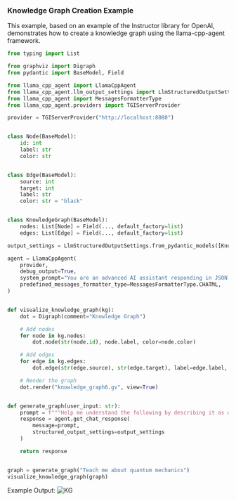 ### Knowledge Graph Creation Example
This example, based on an example of the Instructor library for OpenAI,
demonstrates how to create a knowledge graph using the llama-cpp-agent framework.
```python
from typing import List

from graphviz import Digraph
from pydantic import BaseModel, Field

from llama_cpp_agent import LlamaCppAgent
from llama_cpp_agent.llm_output_settings import LlmStructuredOutputSettings, LlmStructuredOutputType
from llama_cpp_agent import MessagesFormatterType
from llama_cpp_agent.providers import TGIServerProvider

provider = TGIServerProvider("http://localhost:8080")


class Node(BaseModel):
    id: int
    label: str
    color: str


class Edge(BaseModel):
    source: int
    target: int
    label: str
    color: str = "black"


class KnowledgeGraph(BaseModel):
    nodes: List[Node] = Field(..., default_factory=list)
    edges: List[Edge] = Field(..., default_factory=list)

output_settings = LlmStructuredOutputSettings.from_pydantic_models([KnowledgeGraph], output_type=LlmStructuredOutputType.object_instance)

agent = LlamaCppAgent(
    provider,
    debug_output=True,
    system_prompt="You are an advanced AI assistant responding in JSON format.",
    predefined_messages_formatter_type=MessagesFormatterType.CHATML,
)


def visualize_knowledge_graph(kg):
    dot = Digraph(comment="Knowledge Graph")

    # Add nodes
    for node in kg.nodes:
        dot.node(str(node.id), node.label, color=node.color)

    # Add edges
    for edge in kg.edges:
        dot.edge(str(edge.source), str(edge.target), label=edge.label, color=edge.color)

    # Render the graph
    dot.render("knowledge_graph6.gv", view=True)


def generate_graph(user_input: str):
    prompt = f"""Help me understand the following by describing it as a extremely detailed knowledge graph with at least 20 nodes: {user_input}""".strip()
    response = agent.get_chat_response(
        message=prompt,
        structured_output_settings=output_settings
    )

    return response


graph = generate_graph("Teach me about quantum mechanics")
visualize_knowledge_graph(graph)

```
Example Output:
![KG](https://raw.githubusercontent.com/Maximilian-Winter/llama-cpp-agent/master/generated_knowledge_graph_example/knowledge_graph.png)